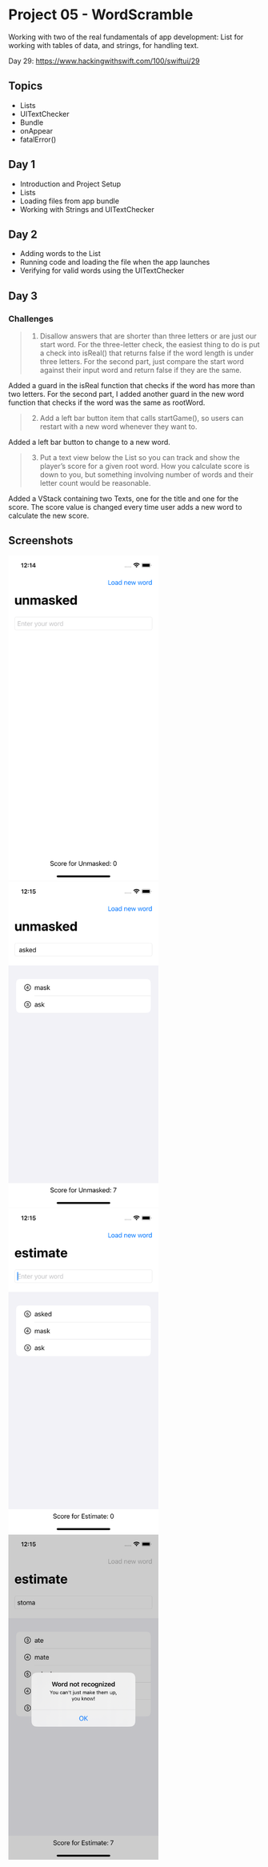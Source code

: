 # Project 05 - WordScramble

Working with two of the real fundamentals of app development: List for working with tables of data, and strings, for handling text. 

Day 29: https://www.hackingwithswift.com/100/swiftui/29

## Topics

- Lists
- UITextChecker
- Bundle
- onAppear
- fatalError()

## Day 1

- Introduction and Project Setup
- Lists
- Loading files from app bundle
- Working with Strings and UITextChecker

## Day 2

- Adding words to the List
- Running code and loading the file when the app launches
- Verifying for valid words using the UITextChecker

## Day 3

### Challenges

>1. Disallow answers that are shorter than three letters or are just our start word. For the three-letter check, the easiest thing to do is put a check into isReal() that returns false if the word length is under three letters. For the second part, just compare the start word against their input word and return false if they are the same.

Added a guard in the isReal function that checks if the word has more than two letters. For the second part, I added another guard in the new word function that checks if the word was the same as rootWord. 

>2. Add a left bar button item that calls startGame(), so users can restart with a new word whenever they want to.

Added a left bar button to change to a new word.

>3. Put a text view below the List so you can track and show the player’s score for a given root word. How you calculate score is down to you, but something involving number of words and their letter count would be reasonable.

Added a VStack containing two Texts, one for the title and one for the score. The score value is changed every time user adds a new word to calculate the new score.

## Screenshots

<img src="Screenshots/Screenshot 1.png" width="300"/> <img src="Screenshots/Screenshot 2.png" width="300"/> 
<img src="Screenshots/Screenshot 3.png" width="300"/> <img src="Screenshots/Screenshot 4.png" width="300"/>

